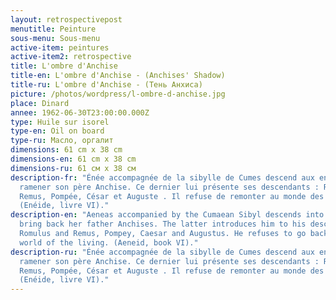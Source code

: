 ```yaml
---
layout: retrospectivepost
menutitle: Peinture
sous-menu: Sous-menu
active-item: peintures
active-item2: retrospective
title: L'ombre d'Anchise
title-en: L'ombre d'Anchise - (Anchises' Shadow)
title-ru: L'ombre d'Anchise - (Тень Aнхиса)
picture: /photos/wordpress/l-ombre-d-anchise.jpg
place: Dinard
annee: 1962-06-30T23:00:00.000Z
type: Huile sur isorel
type-en: Oil on board
type-ru: Масло, оргалит
dimensions: 61 cm x 38 cm
dimensions-en: 61 cm x 38 cm
dimensions-ru: 61 см x 38 см
description-fr: "Énée accompagnée de la sibylle de Cumes descend aux enfers pour
  ramener son père Anchise. Ce dernier lui présente ses descendants : Romulus et
  Remus, Pompée, César et Auguste . Il refuse de remonter au monde des vivants.
  (Enéide, livre VI)."
description-en: "Aeneas accompanied by the Cumaean Sibyl descends into hell to
  bring back her father Anchises. The latter introduces him to his descendants:
  Romulus and Remus, Pompey, Caesar and Augustus. He refuses to go back to the
  world of the living. (Aeneid, book VI)."
description-ru: "Énée accompagnée de la sibylle de Cumes descend aux enfers pour
  ramener son père Anchise. Ce dernier lui présente ses descendants : Romulus et
  Remus, Pompée, César et Auguste . Il refuse de remonter au monde des vivants.
  (Enéide, livre VI)."
---
```


